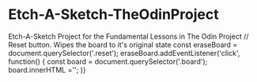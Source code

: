 # Etch-A-Sketch-TheOdinProject
Etch-A-Sketch Project for the Fundamental Lessons in The Odin Project
    // Reset button. Wipes the board to it's original state
const eraseBoard = document.querySelector('.reset');
eraseBoard.addEventListener('click', function() {
    const board = document.querySelector('.board');
    board.innerHTML =''; )}